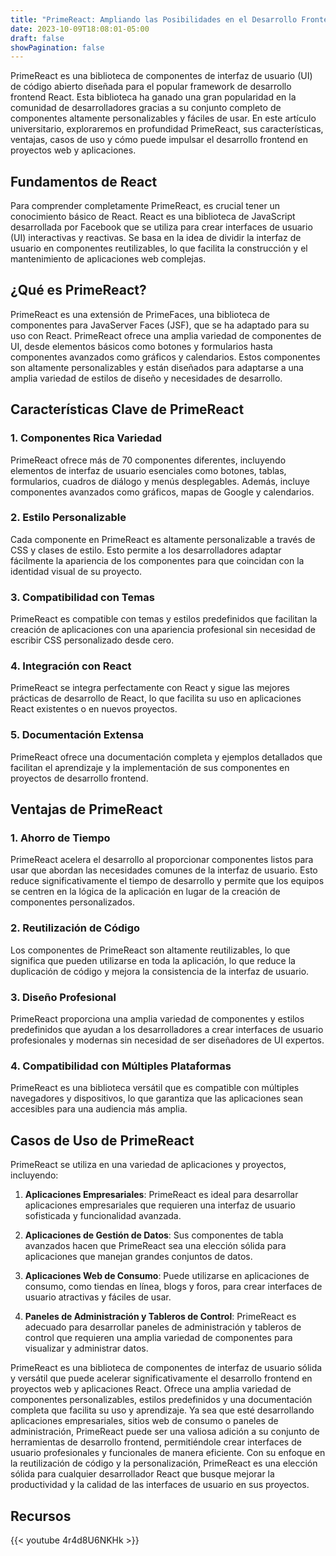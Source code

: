 ```yaml
---
title: "PrimeReact: Ampliando las Posibilidades en el Desarrollo Frontend con Componentes"
date: 2023-10-09T18:08:01-05:00
draft: false
showPagination: false
---
```


PrimeReact es una biblioteca de componentes de interfaz de usuario (UI) de código abierto diseñada para el popular framework de desarrollo frontend React. Esta biblioteca ha ganado una gran popularidad en la comunidad de desarrolladores gracias a su conjunto completo de componentes altamente personalizables y fáciles de usar. En este artículo universitario, exploraremos en profundidad PrimeReact, sus características, ventajas, casos de uso y cómo puede impulsar el desarrollo frontend en proyectos web y aplicaciones.

## Fundamentos de React

Para comprender completamente PrimeReact, es crucial tener un conocimiento básico de React. React es una biblioteca de JavaScript desarrollada por Facebook que se utiliza para crear interfaces de usuario (UI) interactivas y reactivas. Se basa en la idea de dividir la interfaz de usuario en componentes reutilizables, lo que facilita la construcción y el mantenimiento de aplicaciones web complejas.

## ¿Qué es PrimeReact?

PrimeReact es una extensión de PrimeFaces, una biblioteca de componentes para JavaServer Faces (JSF), que se ha adaptado para su uso con React. PrimeReact ofrece una amplia variedad de componentes de UI, desde elementos básicos como botones y formularios hasta componentes avanzados como gráficos y calendarios. Estos componentes son altamente personalizables y están diseñados para adaptarse a una amplia variedad de estilos de diseño y necesidades de desarrollo.

## Características Clave de PrimeReact

### 1. Componentes Rica Variedad

PrimeReact ofrece más de 70 componentes diferentes, incluyendo elementos de interfaz de usuario esenciales como botones, tablas, formularios, cuadros de diálogo y menús desplegables. Además, incluye componentes avanzados como gráficos, mapas de Google y calendarios.

### 2. Estilo Personalizable

Cada componente en PrimeReact es altamente personalizable a través de CSS y clases de estilo. Esto permite a los desarrolladores adaptar fácilmente la apariencia de los componentes para que coincidan con la identidad visual de su proyecto.

### 3. Compatibilidad con Temas

PrimeReact es compatible con temas y estilos predefinidos que facilitan la creación de aplicaciones con una apariencia profesional sin necesidad de escribir CSS personalizado desde cero.

### 4. Integración con React

PrimeReact se integra perfectamente con React y sigue las mejores prácticas de desarrollo de React, lo que facilita su uso en aplicaciones React existentes o en nuevos proyectos.

### 5. Documentación Extensa

PrimeReact ofrece una documentación completa y ejemplos detallados que facilitan el aprendizaje y la implementación de sus componentes en proyectos de desarrollo frontend.

## Ventajas de PrimeReact

### 1. Ahorro de Tiempo

PrimeReact acelera el desarrollo al proporcionar componentes listos para usar que abordan las necesidades comunes de la interfaz de usuario. Esto reduce significativamente el tiempo de desarrollo y permite que los equipos se centren en la lógica de la aplicación en lugar de la creación de componentes personalizados.

### 2. Reutilización de Código

Los componentes de PrimeReact son altamente reutilizables, lo que significa que pueden utilizarse en toda la aplicación, lo que reduce la duplicación de código y mejora la consistencia de la interfaz de usuario.

### 3. Diseño Profesional

PrimeReact proporciona una amplia variedad de componentes y estilos predefinidos que ayudan a los desarrolladores a crear interfaces de usuario profesionales y modernas sin necesidad de ser diseñadores de UI expertos.

### 4. Compatibilidad con Múltiples Plataformas

PrimeReact es una biblioteca versátil que es compatible con múltiples navegadores y dispositivos, lo que garantiza que las aplicaciones sean accesibles para una audiencia más amplia.

## Casos de Uso de PrimeReact

PrimeReact se utiliza en una variedad de aplicaciones y proyectos, incluyendo:

1. **Aplicaciones Empresariales**: PrimeReact es ideal para desarrollar aplicaciones empresariales que requieren una interfaz de usuario sofisticada y funcionalidad avanzada.

2. **Aplicaciones de Gestión de Datos**: Sus componentes de tabla avanzados hacen que PrimeReact sea una elección sólida para aplicaciones que manejan grandes conjuntos de datos.

3. **Aplicaciones Web de Consumo**: Puede utilizarse en aplicaciones de consumo, como tiendas en línea, blogs y foros, para crear interfaces de usuario atractivas y fáciles de usar.

4. **Paneles de Administración y Tableros de Control**: PrimeReact es adecuado para desarrollar paneles de administración y tableros de control que requieren una amplia variedad de componentes para visualizar y administrar datos.

PrimeReact es una biblioteca de componentes de interfaz de usuario sólida y versátil que puede acelerar significativamente el desarrollo frontend en proyectos web y aplicaciones React. Ofrece una amplia variedad de componentes personalizables, estilos predefinidos y una documentación completa que facilita su uso y aprendizaje. Ya sea que esté desarrollando aplicaciones empresariales, sitios web de consumo o paneles de administración, PrimeReact puede ser una valiosa adición a su conjunto de herramientas de desarrollo frontend, permitiéndole crear interfaces de usuario profesionales y funcionales de manera eficiente. Con su enfoque en la reutilización de código y la personalización, PrimeReact es una elección sólida para cualquier desarrollador React que busque mejorar la productividad y la calidad de las interfaces de usuario en sus proyectos.

## Recursos

{{< youtube 4r4d8U6NKHk >}}
